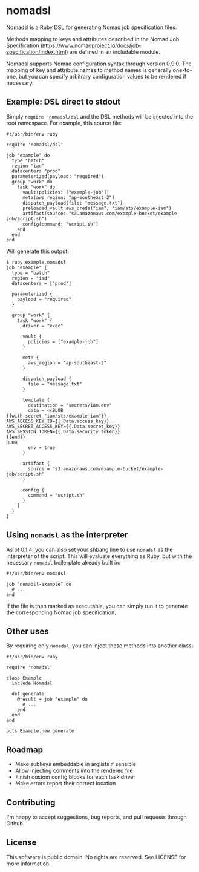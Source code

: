 # nomadsl

Nomadsl is a Ruby DSL for generating Nomad job specification files.

Methods mapping to keys and attributes described in the Nomad Job Specification
(https://www.nomadproject.io/docs/job-specification/index.html) are defined in
an includable module.

Nomadsl supports Nomad configuration syntax through version 0.9.0. The mapping
of key and attribute names to method names is generally one-to-one, but you can
specify arbitrary configuration values to be rendered if necessary.

## Example: DSL direct to stdout

Simply `require 'nomadsl/dsl` and the DSL methods will be injected into the
root namespace. For example, this source file:

    #!/usr/bin/env ruby

    require 'nomadsl/dsl'

    job "example" do
      type "batch"
      region "iad"
      datacenters "prod"
      parameterized(payload: "required")
      group "work" do
        task "work" do
          vault(policies: ["example-job"])
          meta(aws_region: "ap-southeast-2")
          dispatch_payload(file: "message.txt")
          preloaded_vault_aws_creds("iam", "iam/sts/example-iam")
          artifact(source: "s3.amazonaws.com/example-bucket/example-job/script.sh")
          config(command: "script.sh")
        end
      end
    end

Will generate this output:

    $ ruby example.nomadsl
    job "example" {
      type = "batch"
      region = "iad"
      datacenters = ["prod"]

      parameterized {
        payload = "required"
      }

      group "work" {
        task "work" {
          driver = "exec"

          vault {
            policies = ["example-job"]
          }

          meta {
            aws_region = "ap-southeast-2"
          }

          dispatch_payload {
            file = "message.txt"
          }

          template {
            destination = "secrets/iam.env"
            data = <<BLOB
    {{with secret "iam/sts/example-iam"}}
    AWS_ACCESS_KEY_ID={{.Data.access_key}}
    AWS_SECRET_ACCESS_KEY={{.Data.secret_key}}
    AWS_SESSION_TOKEN={{.Data.security_token}}
    {{end}}
    BLOB
            env = true
          }

          artifact {
            source = "s3.amazonaws.com/example-bucket/example-job/script.sh"
          }

          config {
            command = "script.sh"
          }
        }
      }
    }

## Using `nomadsl` as the interpreter

As of 0.1.4, you can also set your shbang line to use `nomadsl` as the
interpreter of the script. This will evaluate everything as Ruby, but with the
necessary `nomadsl` boilerplate already built in:

    #!/usr/bin/env nomadsl

    job "nomadsl-example" do
      # ...
    end

If the file is then marked as executable, you can simply run it to generate
the corresponding Nomad job specification.

## Other uses

By requiring only `nomadsl`, you can inject these methods into another class:

    #!/usr/bin/env ruby

    require 'nomadsl'

    class Example
      include Nomadsl

      def generate
        @result = job "example" do
          # ...
        end
      end
    end

    puts Example.new.generate

## Roadmap

* Make subkeys embeddable in arglists if sensible
* Allow injecting comments into the rendered file
* Finish custom config blocks for each task driver
* Make errors report their correct location

## Contributing

I'm happy to accept suggestions, bug reports, and pull requests through Github.

## License

This software is public domain. No rights are reserved. See LICENSE for more
information.
